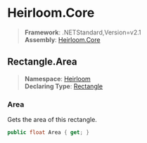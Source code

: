 # Heirloom.Core

> **Framework**: .NETStandard,Version=v2.1  
> **Assembly**: [Heirloom.Core][0]  

## Rectangle.Area

> **Namespace**: [Heirloom][0]  
> **Declaring Type**: [Rectangle][1]  

### Area

Gets the area of this rectangle.

```cs
public float Area { get; }
```

[0]: ../../../Heirloom.Core.md
[1]: ../Rectangle.md
